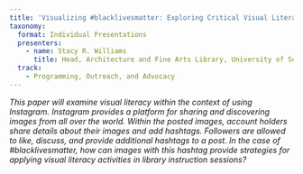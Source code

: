 ```yaml
---
title: 'Visualizing #blacklivesmatter: Exploring Critical Visual Literacy through Instagram'
taxonomy:
  format: Individual Presentations
  presenters:
    - name: Stacy R. Williams
	  title: Head, Architecture and Fine Arts Library, University of Southern California  
  track: 
	- Programming, Outreach, and Advocacy
---
```

_This paper will examine visual literacy within the context of using Instagram. Instagram provides a platform for sharing and discovering images from all over the world. Within the posted images, account holders share details about their images and add hashtags. Followers are allowed to like, discuss, and provide additional hashtags to a post. In the case of #blacklivesmatter, how can images with this hashtag provide strategies for applying visual literacy activities in library instruction sessions?_